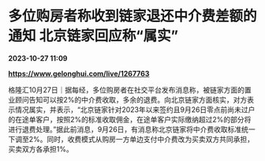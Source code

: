 # 多位购房者称收到链家退还中介费差额的通知 北京链家回应称“属实”

**2023-10-27 11:09**

**https://www.gelonghui.com/live/1267763**

格隆汇10月27日｜据每经，多位购房者在社交平台发布消息称，被链家方面的置业顾问告知可以按2%的中介费收取，多余的退费。向北京链家方面核实，对方表示情况属实，并表示，“北京链家针对2023年以来签约且9月26日零点前尚未过户的在途单客户，按照2%的标准收取佣金，在途单客户实际缴纳超过2%的部分将进行退费处理。”据此前消息，9月26日，有消息称北京链家将中介费收取标准统一下调至2%。同时，收费模式从购房一方单边支付中介费改为买卖双方共同承担，买卖双方各承担1%。